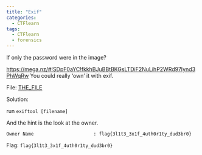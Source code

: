 ```yaml
---
title: "Exif"
categories:
  - CTFlearn
tags:
  - CTFlearn
  - forensics
---
```


If only the password were in the image?

https://mega.nz/#!SDpF0aYC!fkkhBJuBBtBKGsLTDiF2NuLihP2WRd97Iynd3PhWqRw You could really ‘own’ it with exif.

File: [THE_FILE](https://github.com/Yorzaren/ctf/raw/master/CTFlearn/problem-files/exif.jpg "Download file")

Solution: 

run `exiftool [filename]`

And the hint is the look at the owner.

```
Owner Name                      : flag{3l1t3_3x1f_4uth0r1ty_dud3br0}
```

Flag: `flag{3l1t3_3x1f_4uth0r1ty_dud3br0}`	